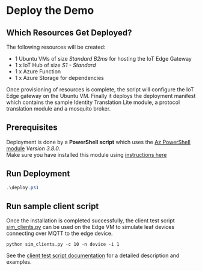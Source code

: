 # Deploy the Demo

## Which Resources Get Deployed?

The following resources will be created:

- 1 Ubuntu VMs of size _Standard B2ms_ for hosting the IoT Edge Gateway
- 1 x IoT Hub of size _S1 - Standard_
- 1 x Azure Function
- 1 x Azure Storage for dependencies

Once provisioning of resources is complete, the script will configure the IoT Edge gateway on the Ubuntu VM. Finally it deploys the deployment manifest which contains the sample Identity Translation Lite module, a protocol translation module and a mosquito broker.

## Prerequisites

Deployment is done by a __PowerShell script__ which uses the [Az PowerShell module](https://docs.microsoft.com/en-us/powershell/azure/new-azureps-module-az?view=azps-3.8.0) _*Version 3.8.0*_.  
Make sure you have installed this module using [instructions here](https://docs.microsoft.com/en-us/powershell/azure/install-az-ps?view=azps-3.8.0#install-the-azure-powershell-module)

## Run Deployment

```powershell
.\deploy.ps1
```

## Run sample client script

Once the installation is completed successfully, the client test script [sim_clients.py](/src/test/ptm-mqtt/sim_clients.py) can be used on the Edge VM to simulate leaf devices connecting over MQTT to the edge device.

```
python sim_clients.py -c 10 -n device -i 1
```

See the [client test script documentation](/docs/sim_clients.md) for a detailed description and examples.